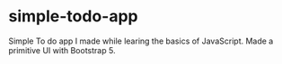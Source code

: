 # simple-todo-app
Simple To do app I made while learing the basics of JavaScript.
Made a primitive UI with Bootstrap 5.
